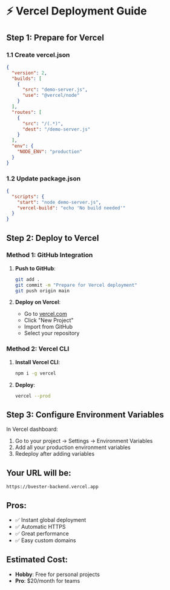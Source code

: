 # ⚡ Vercel Deployment Guide

## Step 1: Prepare for Vercel

### 1.1 Create vercel.json
```json
{
  "version": 2,
  "builds": [
    {
      "src": "demo-server.js",
      "use": "@vercel/node"
    }
  ],
  "routes": [
    {
      "src": "/(.*)",
      "dest": "/demo-server.js"
    }
  ],
  "env": {
    "NODE_ENV": "production"
  }
}
```

### 1.2 Update package.json
```json
{
  "scripts": {
    "start": "node demo-server.js",
    "vercel-build": "echo 'No build needed'"
  }
}
```

## Step 2: Deploy to Vercel

### Method 1: GitHub Integration
1. **Push to GitHub**:
   ```bash
   git add .
   git commit -m "Prepare for Vercel deployment"
   git push origin main
   ```

2. **Deploy on Vercel**:
   - Go to [vercel.com](https://vercel.com)
   - Click "New Project"
   - Import from GitHub
   - Select your repository

### Method 2: Vercel CLI
1. **Install Vercel CLI**:
   ```bash
   npm i -g vercel
   ```

2. **Deploy**:
   ```bash
   vercel --prod
   ```

## Step 3: Configure Environment Variables

In Vercel dashboard:
1. Go to your project → Settings → Environment Variables
2. Add all your production environment variables
3. Redeploy after adding variables

## Your URL will be:
`https://bvester-backend.vercel.app`

## Pros:
- ✅ Instant global deployment
- ✅ Automatic HTTPS
- ✅ Great performance
- ✅ Easy custom domains

## Estimated Cost:
- **Hobby**: Free for personal projects
- **Pro**: $20/month for teams